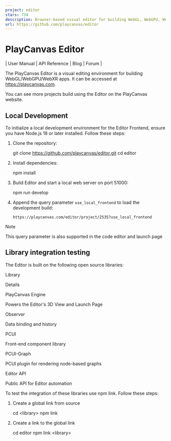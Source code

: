 ```yaml
---
project: editor
stars: 734
description: Browser-based visual editor for building WebGL, WebGPU, WebXR apps
url: https://github.com/playcanvas/editor
---
```


PlayCanvas Editor
=================

| User Manual | API Reference | Blog | Forum |

The PlayCanvas Editor is a visual editing environment for building WebGL/WebGPU/WebXR apps. It can be accessed at https://playcanvas.com.

You can see more projects build using the Editor on the PlayCanvas website.

Local Development
-----------------

To initialize a local development environment for the Editor Frontend, ensure you have Node.js 18 or later installed. Follow these steps:

1.  Clone the repository:
    
    git clone https://github.com/playcanvas/editor.git
    cd editor
    
2.  Install dependencies:
    
    npm install
    
3.  Build Editor and start a local web server on port 51000:
    
    npm run develop
    
4.  Append the query parameter `use_local_frontend` to load the development build:
    
    ```
    https://playcanvas.com/editor/project/2535?use_local_frontend
    ```
    

Note

This query parameter is also supported in the code editor and launch page

Library integration testing
---------------------------

The Editor is built on the following open source libraries:

Library

Details

PlayCanvas Engine

Powers the Editor's 3D View and Launch Page

Observer

Data binding and history

PCUI

Front-end component library

PCUI-Graph

PCUI plugin for rendering node-based graphs

Editor API

Public API for Editor automation

To test the integration of these libraries use npm link. Follow these steps:

1.  Create a global link from source
    
    cd <library\>
    npm link
    
2.  Create a link to the global link
    
    cd editor
    npm link <library\>
